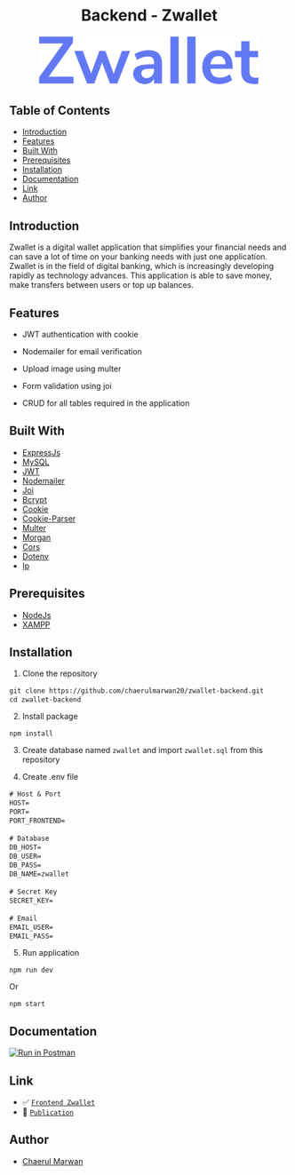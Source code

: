 <h1 align="center">Backend - Zwallet</h1>
<p align="center">
  <a href="https://zwallet-banking.vercel.app/" target="_blank"><img src="./images/Zwallet.png" width="400" alt="Zwallet" border="0" /></a>
</p>

## Table of Contents

- [Introduction](#introduction)
- [Features](#features)
- [Built With](#built-with)
- [Prerequisites](#prerequisites)
- [Installation](#installation)
- [Documentation](#documentation)
- [Link](#link)
- [Author](#author)

## Introduction

Zwallet is a digital wallet application that simplifies your financial needs and can save a lot of time on your banking needs with just one application. Zwallet is in the field of digital banking, which is increasingly developing rapidly as technology advances. This application is able to save money, make transfers between users or top up balances.

## Features

- JWT authentication with cookie

- Nodemailer for email verification

- Upload image using multer

- Form validation using joi

- CRUD for all tables required in the application

## Built With

- [ExpressJs](https://expressjs.com/)
- [MySQL](https://www.mysql.com/)
- [JWT](https://jwt.io/)
- [Nodemailer](https://nodemailer.com/)
- [Joi](https://www.npmjs.com/package/joi)
- [Bcrypt](https://www.npmjs.com/package/bcrypt)
- [Cookie](https://www.npmjs.com/package/cookie)
- [Cookie-Parser](https://www.npmjs.com/package/cookie-parser)
- [Multer](https://www.npmjs.com/package/multer)
- [Morgan](https://www.npmjs.com/package/morgan)
- [Cors](https://www.npmjs.com/package/cors)
- [Dotenv](https://www.npmjs.com/package/dotenv)
- [Ip](https://www.npmjs.com/package/ip)

## Prerequisites

- [NodeJs](https://nodejs.org/en/download/)
- [XAMPP](https://www.apachefriends.org/index.html)

## Installation

1. Clone the repository

```
git clone https://github.com/chaerulmarwan20/zwallet-backend.git
cd zwallet-backend
```

2. Install package

```
npm install
```

3. Create database named `zwallet` and import `zwallet.sql` from this repository

4. Create .env file

```
# Host & Port
HOST=
PORT=
PORT_FRONTEND=

# Database
DB_HOST=
DB_USER=
DB_PASS=
DB_NAME=zwallet

# Secret Key
SECRET_KEY=

# Email
EMAIL_USER=
EMAIL_PASS=
```

5. Run application

```
npm run dev
```

Or

```
npm start
```

## Documentation

[![Run in Postman](https://run.pstmn.io/button.svg)](https://documenter.getpostman.com/view/11970262/TzXtJfmE)

## Link

- :white_check_mark: [`Frontend Zwallet`](https://github.com/chaerulmarwan20/zwallet-frontend)
- :rocket: [`Publication`](https://zwallet-banking.vercel.app/)

## Author

- [Chaerul Marwan](https://github.com/chaerulmarwan20)
